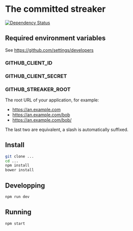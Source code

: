 # The committed streaker
[![Dependency Status](https://gemnasium.com/badges/github.com/millette/committed-streaker.svg)](https://gemnasium.com/github.com/millette/committed-streaker)

## Required environment variables
See <https://github.com/settings/developers>

### GITHUB_CLIENT_ID

### GITHUB_CLIENT_SECRET

### GITHUB_STREAKER_ROOT
The root URL of your application, for example:

* <https://an.example.com>
* <https://an.example.com/bob>
* <https://an.example.com/bob/>

The last two are equivalent, a slash is automatically suffixed.

## Install
```sh
git clone ...
cd ...
npm install
bower install
```

## Developping

```sh
npm run dev
```

## Running

```sh
npm start
```
